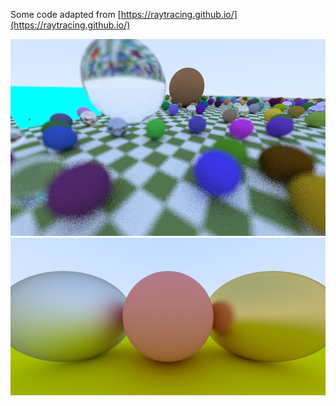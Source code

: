 Some code adapted from [https://raytracing.github.io/](https://raytracing.github.io/)

![Screenshot](img.png)
![Screenshot](img1.png)
